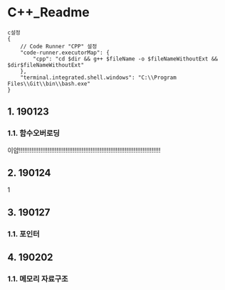 # C++_Readme

```
c설정
{
    // Code Runner "CPP" 설정
    "code-runner.executorMap": {
        "cpp": "cd $dir && g++ $fileName -o $fileNameWithoutExt && $dir$fileNameWithoutExt"
    },
    "terminal.integrated.shell.windows": "C:\\Program Files\\Git\\bin\\bash.exe"
}
```



## 1. 190123

### 1.1. 함수오버로딩

이얍!!!!!!!!!!!!!!!!!!!!!!!!!!!!!!!!!!!!!!!!!!!!!!!!!!!!!!!!!!!!!!!!!!!!!!!!!!!!!!!

## 2. 190124

1

## 3. 190127

### 1.1. 포인터

## 4. 190202

### 1.1. 메모리 자료구조